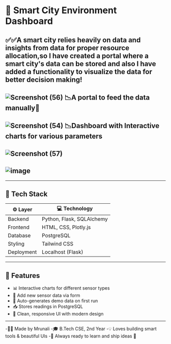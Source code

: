 # 🌇 Smart City Environment Dashboard
✅✅A smart city relies heavily on data and insights from data for proper resource allocation,so I have created a portal where a smart city's data can be stored and also I have added a functionality to visualize the data for better decision making!
---
![Screenshot (56)](https://github.com/user-attachments/assets/83336f71-473d-43b1-b37c-66beba2e3791)
📉A portal to feed the data manually📝
---
![Screenshot (54)](https://github.com/user-attachments/assets/498acdd6-6c36-4d7b-956c-87ff3fd69cff)
📉Dashboard with Interactive charts for various parameters
---
![Screenshot (57)](https://github.com/user-attachments/assets/2ac26366-5269-4e4d-9b16-4a97535f5589)
---
![image](https://github.com/user-attachments/assets/3952000e-178e-4bae-9691-a50f25269c29)
---

---


## 🧰 Tech Stack

| ⚙️ Layer         | 💻 Technology               |
|------------------|-----------------------------|
| Backend          | Python, Flask, SQLAlchemy   |
| Frontend         | HTML, CSS, Plotly.js        |
| Database         | PostgreSQL                  |
| Styling          | Tailwind CSS                |
| Deployment       | Localhost (Flask)           |

---

## 🌟 Features

- 📊 Interactive charts for different sensor types
- 📝 Add new sensor data via form
- 🧠 Auto-generates demo data on first run
- 📥 Stores readings in PostgreSQL
- 🎨 Clean, responsive UI with modern design

---


-👩‍💻 Made by Mrunali
-🎓 B.Tech CSE, 2nd Year
-💡 Loves building smart tools & beautiful UIs
-💬 Always ready to learn and ship ideas 🚀

